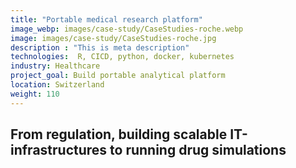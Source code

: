 ```yaml
---
title: "Portable medical research platform"
image_webp: images/case-study/CaseStudies-roche.webp
image: images/case-study/CaseStudies-roche.jpg
description : "This is meta description"
technologies:  R, CICD, python, docker, kubernetes
industry: Healthcare
project_goal: Build portable analytical platform 
location: Switzerland
weight: 110
---
```



## From regulation, building scalable IT-infrastructures to running drug simulations
